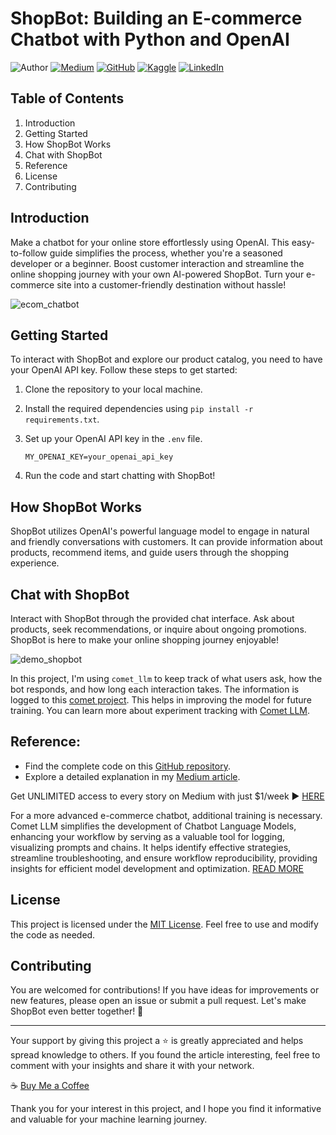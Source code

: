 # ShopBot: Building an E-commerce Chatbot with Python and OpenAI

![Author](https://img.shields.io/badge/Author-Nhi%20Yen-brightgreen)
[![Medium](https://img.shields.io/badge/Medium-Follow%20Me-blue)](https://medium.com/@yennhi95zz/subscribe)
[![GitHub](https://img.shields.io/badge/GitHub-Follow%20Me-lightgrey)](https://github.com/yennhi95zz)
[![Kaggle](https://img.shields.io/badge/Kaggle-Follow%20Me-orange)](https://www.kaggle.com/nhiyen/code)
[![LinkedIn](https://img.shields.io/badge/LinkedIn-Connect%20with%20Me-informational)](https://www.linkedin.com/in/yennhi95zz/)

## Table of Contents
1. Introduction
2. Getting Started
3. How ShopBot Works
4. Chat with ShopBot
5. Reference
6. License
7. Contributing

## Introduction
Make a chatbot for your online store effortlessly using OpenAI. This easy-to-follow guide simplifies the process, whether you're a seasoned developer or a beginner. Boost customer interaction and streamline the online shopping journey with your own AI-powered ShopBot. Turn your e-commerce site into a customer-friendly destination without hassle!

![ecom_chatbot](https://ideainyou.com/wp-content/uploads/2022/12/Ecommerce-Chatbots-How-to-Improve-the-Usability-of-Your-Web-Store-1-2.png)

## Getting Started
To interact with ShopBot and explore our product catalog, you need to have your OpenAI API key. Follow these steps to get started:

1. Clone the repository to your local machine.
2. Install the required dependencies using `pip install -r requirements.txt`.
3. Set up your OpenAI API key in the `.env` file.

    `MY_OPENAI_KEY=your_openai_api_key`

4. Run the code and start chatting with ShopBot!

## How ShopBot Works
ShopBot utilizes OpenAI's powerful language model to engage in natural and friendly conversations with customers. It can provide information about products, recommend items, and guide users through the shopping experience.

## Chat with ShopBot
Interact with ShopBot through the provided chat interface. Ask about products, seek recommendations, or inquire about ongoing promotions. ShopBot is here to make your online shopping journey enjoyable!

![demo_shopbot](demo_shopbot.gif)

In this project, I'm using `comet_llm` to keep track of what users ask, how the bot responds, and how long each interaction takes. The information is logged to this [comet project](https://www.comet.com/yennhi95zz/ecom-shopbot-openai). This helps in improving the model for future training. You can learn more about experiment tracking with [Comet LLM](https://github.com/comet-ml/comet-llm).

## Reference:
- Find the complete code on this [GitHub repository](https://github.com/yennhi95zz/e-commerce-chatbot-using-openai/tree/main).
- Explore a detailed explanation in my [Medium article](https://medium.com/@yennhi95zz/how-to-create-a-simple-chatbot-for-e-commerce-using-openai-aa0539b9875b).

Get UNLIMITED access to every story on Medium with just $1/week ▶ [HERE](https://medium.com/@yennhi95zz/membership)

For a more advanced e-commerce chatbot, additional training is necessary. Comet LLM simplifies the development of Chatbot Language Models, enhancing your workflow by serving as a valuable tool for logging, visualizing prompts and chains. It helps identify effective strategies, streamline troubleshooting, and ensure workflow reproducibility, providing insights for efficient model development and optimization. [READ MORE](https://github.com/comet-ml/comet-llm)

## License
This project is licensed under the [MIT License](LICENSE). Feel free to use and modify the code as needed.

## Contributing
You are welcomed for contributions! If you have ideas for improvements or new features, please open an issue or submit a pull request. Let's make ShopBot even better together! 🚀

----
Your support by giving this project a ⭐ is greatly appreciated and helps spread knowledge to others. If you found the article interesting, feel free to comment with your insights and share it with your network.

☕ [Buy Me a Coffee](https://paypal.me/yennhi95zz)

Thank you for your interest in this project, and I hope you find it informative and valuable for your machine learning journey.